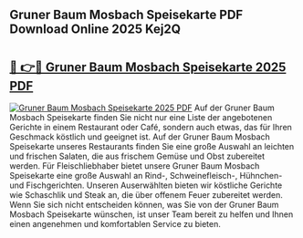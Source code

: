 ## Gruner Baum Mosbach Speisekarte PDF Download Online 2025 Kej2Q

# <h2><a href="http://gcaugqy.nevu.top/?p=Gruner+Baum+Mosbach+Speisekarte">🔗 👉🔴 Gruner Baum Mosbach Speisekarte 2025 PDF</a></h2>

[![Gruner Baum Mosbach Speisekarte 2025 PDF](https://i.imgur.com/dBaPXMq.png)](http://gcaugqy.nevu.top/?p=Gruner+Baum+Mosbach+Speisekarte)
Auf der Gruner Baum Mosbach Speisekarte finden Sie nicht nur eine Liste der angebotenen Gerichte in einem Restaurant oder Café, sondern auch etwas, das für Ihren Geschmack köstlich und geeignet ist. Auf der Gruner Baum Mosbach Speisekarte unseres Restaurants finden Sie eine große Auswahl an leichten und frischen Salaten, die aus frischem Gemüse und Obst zubereitet werden. Für Fleischliebhaber bietet unsere Gruner Baum Mosbach Speisekarte eine große Auswahl an Rind-, Schweinefleisch-, Hühnchen- und Fischgerichten. Unseren Auserwählten bieten wir köstliche Gerichte wie Schaschlik und Steak an, die über offenem Feuer zubereitet werden. Wenn Sie sich nicht entscheiden können, was Sie von der Gruner Baum Mosbach Speisekarte wünschen, ist unser Team bereit zu helfen und Ihnen einen angenehmen und komfortablen Service zu bieten.
